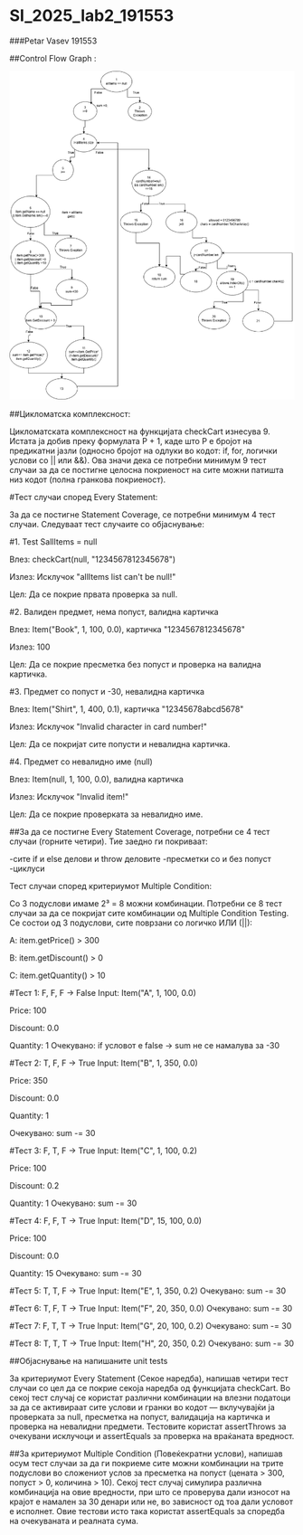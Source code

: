 # SI_2025_lab2_191553

###Petar Vasev 191553

##Control Flow Graph :

![alt text](Lab2FlowDiagram.png)

##Цикломатска комплексност:

Цикломатската комплексност на функцијата checkCart изнесува 9. Истата ја добив преку формулата P + 1,
каде што P е бројот на предикатни јазли (односно бројот на одлуки во кодот: if, for, логички услови со || или &&).
Ова значи дека се потребни минимум 9 тест случаи за да се постигне целосна покриеност на сите можни патишта низ кодот (полна гранкова покриеност).

#Тест случаи според Every Statement:

За да се постигне Statement Coverage, се потребни минимум 4 тест случаи. Следуваат тест случаите со објаснување:

#1. Test SallItems = null

Влез: checkCart(null, "1234567812345678")

Излез: Исклучок "allItems list can't be null!"

Цел: Да се покрие првата проверка за null.

#2. Валиден предмет, нема попуст, валидна картичка

Влез: Item("Book", 1, 100, 0.0), картичка "1234567812345678"

Излез: 100

Цел: Да се покрие пресметка без попуст и проверка на валидна картичка.

#3. Предмет со попуст и -30, невалидна картичка

Влез: Item("Shirt", 1, 400, 0.1), картичка "12345678abcd5678"

Излез: Исклучок "Invalid character in card number!"

Цел: Да се покријат сите попусти и невалидна картичка.

#4. Предмет со невалидно име (null)

Влез: Item(null, 1, 100, 0.0), валидна картичка

Излез: Исклучок "Invalid item!"

Цел: Да се покрие проверката за невалидно име.

##За да се постигне Every Statement Coverage, потребни се 4 тест случаи (горните четири). Тие заедно ги покриваат:

-сите if и else делови  и throw деловите
-пресметки со и без попуст 
-циклуси

Тест случаи според критериумот Multiple Condition:

Со 3 подуслови имаме 2³ = 8 можни комбинации. Потребни се 8 тест случаи за да се покријат сите комбинации од Multiple Condition Testing.
Се состои од 3 подуслови, сите поврзани со логичко ИЛИ (||):

A: item.getPrice() > 300

B: item.getDiscount() > 0

C: item.getQuantity() > 10

#Тест 1: F, F, F → False
Input: Item("A", 1, 100, 0.0)

Price: 100 

Discount: 0.0 

Quantity: 1 
Очекувано: if условот е false → sum не се намалува за -30

#Тест 2: T, F, F → True
Input: Item("B", 1, 350, 0.0)

Price: 350 

Discount: 0.0 

Quantity: 1 

Очекувано: sum -= 30

#Тест 3: F, T, F → True
Input: Item("C", 1, 100, 0.2)

Price: 100 

Discount: 0.2

Quantity: 1 
Очекувано: sum -= 30

#Тест 4: F, F, T → True
Input: Item("D", 15, 100, 0.0)

Price: 100 

Discount: 0.0 

Quantity: 15 
Очекувано: sum -= 30

#Тест 5: T, T, F → True
Input: Item("E", 1, 350, 0.2)
Очекувано: sum -= 30

#Тест 6: T, F, T → True
Input: Item("F", 20, 350, 0.0)
Очекувано: sum -= 30

#Тест 7: F, T, T → True
Input: Item("G", 20, 100, 0.2)
Очекувано: sum -= 30

#Тест 8: T, T, T → True
Input: Item("H", 20, 350, 0.2)
Очекувано: sum -= 30

##Објаснување на напишаните unit tests

За критериумот Every Statement (Секое наредба), напишав четири тест случаи со цел да се покрие секоја наредба од функцијата checkCart.
Во секој тест случај се користат различни комбинации на влезни податоци за да се активираат сите услови и гранки во кодот — вклучувајќи ја проверката за null,
пресметка на попуст, валидација на картичка и проверка на невалидни предмети. Тестовите користат assertThrows за очекувани исклучоци и assertEquals за проверка на враќаната вредност.

##За критериумот Multiple Condition (Повеќекратни услови),
напишав осум тест случаи за да ги покриеме сите можни комбинации на трите подуслови во сложениот услов за пресметка на попуст (цената > 300, попуст > 0,
количина > 10). Секој тест случај симулира различна комбинација на овие вредности, при што се проверува дали износот на крајот е намален за 30 денари или не,
во зависност од тоа дали условот е исполнет. Овие тестови исто така користат assertEquals за споредба на очекуваната и реалната сума.
